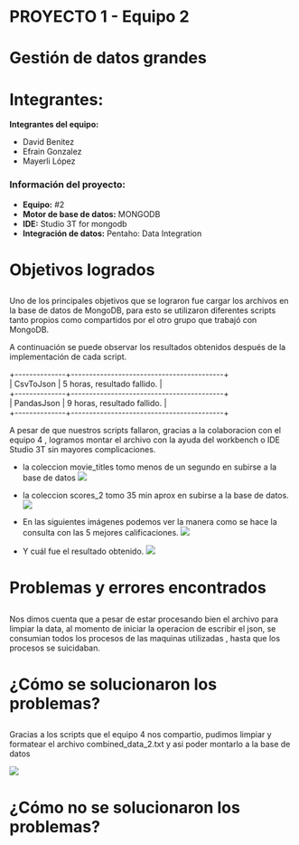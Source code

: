 # PROYECTO 1 - Equipo 2<h1>
# Gestión de datos grandes <h2>


# Integrantes:
__Integrantes del equipo:__
* David Benitez
* Efrain Gonzalez
* Mayerli López

### Información del proyecto:
* __Equipo:__ #2
* __Motor de base de datos:__ MONGODB
* __IDE:__ Studio 3T for mongodb
* __Integración de datos:__ Pentaho: Data Integration

# Objetivos logrados<h2>
Uno de los principales objetivos que se lograron fue cargar los archivos en la base de datos de MongoDB, para esto se utilizaron diferentes scripts tanto propios como compartidos por el otro grupo que trabajó con MongoDB.

A continuación se puede observar los resultados obtenidos después de la implementación de cada script.

+--------------+------------------------------------------+  
|   CsvToJson     | 5 horas, resultado fallido.            |  
+--------------+------------------------------------------+    
| PandasJson   | 9 horas, resultado fallido.  |              
+--------------+------------------------------------------+

A pesar de que nuestros scripts fallaron, gracias a la colaboracion con el equipo 4 , logramos montar el archivo con la ayuda del workbench o IDE Studio 3T sin mayores complicaciones.


* la coleccion movie_titles tomo menos de un segundo en subirse a la base de datos
![](https://cdn.discordapp.com/attachments/429423569605492737/433116050209636353/unknown.png)

* la coleccion scores_2  tomo 35 min aprox en subirse a la base de datos.
![](https://media.discordapp.net/attachments/429423569605492737/433118326676389888/unknown.png?width=860&height=484)

* En las siguientes imágenes podemos ver la manera como se hace la consulta con las 5 mejores calificaciones.
![](https://cdn.discordapp.com/attachments/429423569605492737/433132959340691457/unknown.png)

* Y cuál fue el resultado obtenido.
![](https://cdn.discordapp.com/attachments/429423569605492737/433132897793343510/unknown.png)
# Problemas y errores encontrados<h2>

Nos dimos cuenta que a pesar de estar procesando bien el archivo para limpiar la data, al momento de iniciar la operacion de escribir el json,  se consumian todos los procesos de las maquinas utilizadas , hasta que los procesos se suicidaban.



# ¿Cómo se solucionaron los problemas?<h2>

Gracias a los scripts que el equipo 4 nos compartio, pudimos limpiar y formatear el archivo combined_data_2.txt y asi poder montarlo a la base de datos

![](https://media.discordapp.net/attachments/429423569605492737/433118378106945536/unknown.png?width=860&height=484)
# ¿Cómo no se solucionaron los problemas?
